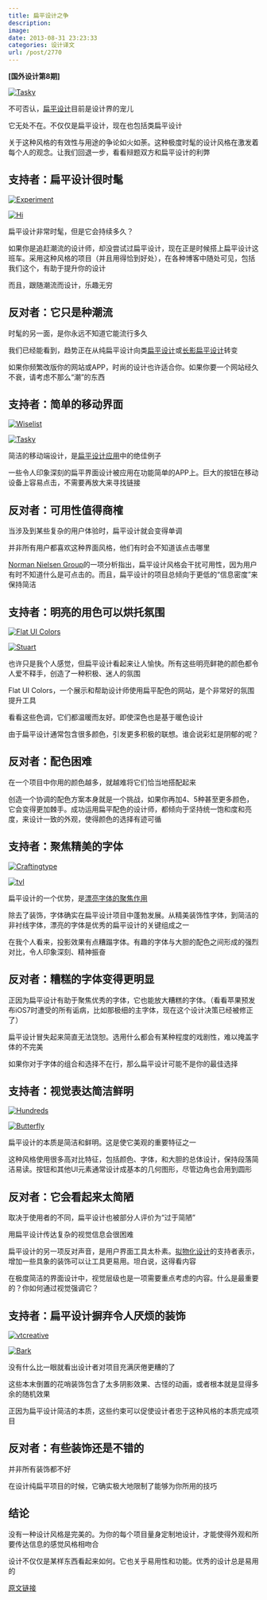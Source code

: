 ```yaml
---
title: 扁平设计之争
description: 
image: 
date: 2013-08-31 23:23:33
categories: 设计译文
url: /post/2770
---
```


**[国外设计第8期]**

[![Tasky](http://designmodo.com/wp-content/uploads/2013/08/tasky.jpg)](http://taasky.com/)

不可否认，[扁平设计](http://designmodo.com/flat-design-principles/)目前是设计界的宠儿

它无处不在。不仅仅是扁平设计，现在也包括类扁平设计

关于这种风格的有效性与用途的争论如火如荼。这种极度时髦的设计风格在激发着每个人的观念。让我们回退一步，看看辩题双方和扁平设计的利弊

## 支持者：扁平设计很时髦

[![Experiment](http://designmodo.com/wp-content/uploads/2013/08/experiment.jpg)](http://cyclemon.com/)

[![Hi](http://designmodo.com/wp-content/uploads/2013/08/hi.jpg)](http://derekboateng.com/)

扁平设计非常时髦，但是它会持续多久？

如果你是追赶潮流的设计师，却没尝试过扁平设计，现在正是时候搭上扁平设计这班车。采用这种风格的项目（并且用得恰到好处），在各种博客中随处可见，包括我们这个，有助于提升你的设计

而且，跟随潮流而设计，乐趣无穷

## 反对者：它只是种潮流

时髦的另一面，是你永远不知道它能流行多久

我们已经能看到，趋势正在从纯扁平设计向类[扁平设计](http://designmodo.com/flat-design/)或[长影扁平设计](http://designmodo.com/long-shadows-design/)转变

如果你频繁改版你的网站或APP，时尚的设计也许适合你。如果你要一个网站经久不衰，请考虑不那么“潮”的东西

## 支持者：简单的移动界面

[![Wiselist](http://designmodo.com/wp-content/uploads/2013/08/wiselist.jpg)](http://www.wiselistapp.com/)

[![Tasky](http://designmodo.com/wp-content/uploads/2013/08/tasky.jpg)](http://taasky.com/)

简洁的移动端设计，是[扁平设计应用](http://designmodo.com/flat-design-mobile-apps/)中的绝佳例子

一些令人印象深刻的扁平界面设计被应用在功能简单的APP上。巨大的按钮在移动设备上容易点击，不需要再放大来寻找链接

## 反对者：可用性值得商榷

当涉及到某些复杂的用户体验时，扁平设计就会变得单调

并非所有用户都喜欢这种界面风格，他们有时会不知道该点击哪里

[Norman Nielsen Group](http://www.nngroup.com/articles/windows-8-disappointing-usability/)的一项分析指出，扁平设计风格会干扰可用性，因为用户有时不知道什么是可点击的。而且，扁平设计的项目总倾向于更低的“信息密度”来保持简洁

## 支持者：明亮的用色可以烘托氛围

[![Flat UI Colors](http://designmodo.com/wp-content/uploads/2013/08/flatui.jpg)](http://flatuicolors.com/)

[![Stuart](http://designmodo.com/wp-content/uploads/2013/08/stuart.jpg)](http://stuartregan.com/)

也许只是我个人感觉，但扁平设计看起来让人愉快。所有这些明亮鲜艳的颜色都令人爱不释手，创造了一种积极、迷人的氛围

Flat UI Colors，一个展示和帮助设计师使用扁平配色的网站，是个非常好的氛围提升工具

看看这些色调，它们都温暖而友好。即使深色也是基于暖色设计

由于扁平设计通常包含很多颜色，引发更多积极的联想。谁会说彩虹是阴郁的呢？

## 反对者：配色困难

在一个项目中你用的颜色越多，就越难将它们恰当地搭配起来

创造一个协调的配色方案本身就是一个挑战，如果你再加4、5种甚至更多颜色，它会变得更加棘手。成功运用扁平配色的设计师，都倾向于坚持统一饱和度和亮度，来设计一致的外观，使得颜色的选择有迹可循

## 支持者：聚焦精美的字体

[![Craftingtype](http://designmodo.com/wp-content/uploads/2013/08/craftingtype.jpg)](http://craftingtype.com/)

[![tvl](http://designmodo.com/wp-content/uploads/2013/08/tvl.jpg)](http://www.tvlcorp.com/)

扁平设计的一个优势，是[漂亮字体的聚焦作用](http://designmodo.com/flat-design-fonts/)

除去了装饰，字体确实在扁平设计项目中蓬勃发展。从精美装饰性字体，到简洁的非衬线字体，漂亮的字体是优秀的扁平设计的关键组成之一

在我个人看来，投影效果有点糟蹋字体。有趣的字体与大胆的配色之间形成的强烈对比，令人印象深刻、精神振奋

## 反对者：糟糕的字体变得更明显

正因为扁平设计有助于聚焦优秀的字体，它也能放大糟糕的字体。（看看苹果预发布iOS7时遭受的所有诟病，比如那极细的主字体，现在这个设计决策已经被修正了）

扁平设计冒失起来简直无法饶恕。选用什么都会有某种程度的戏剧性，难以掩盖字体的不完美

如果你对于字体的组合和选择不在行，那么扁平设计可能不是你的最佳选择

## 支持者：视觉表达简洁鲜明

[![Hundreds](http://designmodo.com/wp-content/uploads/2013/08/hundreds.jpg)](http://playhundreds.com/)

[![Butterfly](http://designmodo.com/wp-content/uploads/2013/08/butterfly.jpg)](http://www.butterfly.com.au/)

扁平设计的本质是简洁和鲜明。这是使它美观的重要特征之一

这种风格使用很多高对比特征，包括颜色、字体，和大胆的总体设计，保持段落简洁易读。按钮和其他UI元素通常设计成基本的几何图形，尽管边角也会用到圆形

## 反对者：它会看起来太简陋

取决于使用者的不同，扁平设计也被部分人评价为“过于简陋”

用扁平设计传达复杂的视觉信息会很困难

扁平设计的另一项反对声音，是用户界面工具太朴素。[拟物化设计](http://designmodo.com/skeuomorphism-ui-design/)的支持者表示，增加一些具象的装饰可以让工具更易用。坦白说，这得看内容

在极度简洁的界面设计中，视觉层级也是一项需要重点考虑的内容。什么是最重要的？你如何通过视觉强调它？

## 支持者：扁平设计摒弃令人厌烦的装饰

[![vtcreative](http://designmodo.com/wp-content/uploads/2013/08/vtcreative.jpg)](http://www.vtcreative.fr/)

[![Bark](http://designmodo.com/wp-content/uploads/2013/08/bark.jpg)](http://www.barkpr.com/)

没有什么比一眼就看出设计者对项目充满厌倦更糟的了

这些本末倒置的花哨装饰包含了太多阴影效果、古怪的动画，或者根本就是显得多余的随机效果

正因为扁平设计简洁的本质，这些约束可以促使设计者忠于这种风格的本质完成项目

## 反对者：有些装饰还是不错的

并非所有装饰都不好

在设计纯扁平项目的时候，它确实极大地限制了能够为你所用的技巧

## 结论

没有一种设计风格是完美的。为你的每个项目量身定制地设计，才能使得外观和所要传达信息的感觉风格相吻合

设计不仅仅是某样东西看起来如何。它也关乎易用性和功能。优秀的设计总是易用的

[原文链接](http://designmodo.com/pros-cons-flat-design/)